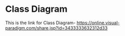 # Class Diagram

This is the link for Class Diagram-
https://online.visual-paradigm.com/share.jsp?id=3433333632312d33

